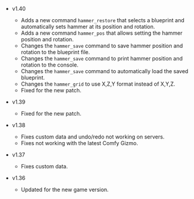 - v1.40
  - Adds a new command `hammer_restore` that selects a blueprint and automatically sets hammer at its position and rotation.
  - Adds a new command `hammer_pos` that allows setting the hammer position and rotation.
  - Changes the `hammer_save` command to save hammer position and rotation to the blueprint file.
  - Changes the `hammer_save` command to print hammer position and rotation to the console.
  - Changes the `hammer_save` command to automatically load the saved blueprint.
  - Changes the `hammer_grid` to use X,Z,Y format instead of X,Y,Z.
  - Fixed for the new patch.

- v1.39
  - Fixed for the new patch.

- v1.38
  - Fixes custom data and undo/redo not working on servers.
  - Fixes not working with the latest Comfy Gizmo.

- v1.37
  - Fixes custom data.

- v1.36
  - Updated for the new game version.
